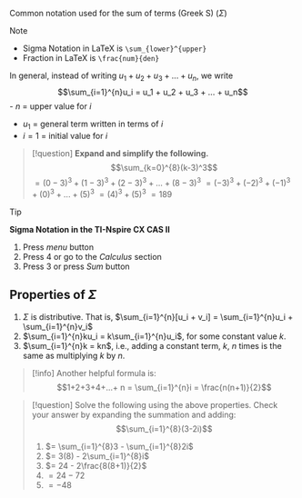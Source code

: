 Common notation used for the sum of terms (Greek S) ($\Sigma$)

> [!note] 
> - Sigma Notation in LaTeX is `\sum_{lower}^{upper}` 
> - Fraction in LaTeX is `\frac{num}{den}`

In general, instead of writing $u_1 + u_2 + u_3 + ... + u_n$, we write
$$\sum_{i=1}^{n}u_i = u_1 + u_2 + u_3 + ... + u_n$$
	- $n$ = upper value for $i$
- $u_1$ = general term written in terms of $i$
- $i=1$ = initial value for $i$

> [!question] 
>  **Expand and simplify the following.**
>  $$\sum_{k=0}^{8}(k-3)^3$$
>  $= (0-3)^3 + (1-3)^3 + (2-3)^3 + ... + (8-3)^3$
>  $= (-3)^3 + (-2)^3 + (-1)^3 + (0)^3 + ... + (5)^3$
>  $= (4)^3 + (5)^3$
>  $= 189$

> [!tip] 
> **Sigma Notation in the TI-Nspire CX CAS II**
> 1. Press *menu* button
> 2. Press 4 or go to the *Calculus* section
> 3. Press 3 or press *Sum* button

## Properties of $\Sigma$

1. $\Sigma$ is distributive. That is, $\sum_{i=1}^{n}[u_i + v_i] = \sum_{i=1}^{n}u_i + \sum_{i=1}^{n}v_i$
2. $\sum_{i=1}^{n}ku_i = k\sum_{i=1}^{n}u_i$, for some constant value $k$.
3. $\sum_{i=1}^{n}k = kn$, i.e., adding a constant term, $k$, $n$ times is the same as multiplying $k$ by $n$.

> [!info] 
> Another helpful formula is: $$1+2+3+4+...+ n = \sum_{i=1}^{n}i = \frac{n(n+1)}{2}$$

> [!question] 
> Solve the following using the above properties. Check your answer by expanding the summation and adding: $$\sum_{i=1}^{8}(3-2i)$$
> 1. $= \sum_{i=1}^{8}3 - \sum_{i=1}^{8}2i$
> 2. $= 3(8) - 2\sum_{i=1}^{8}i$
> 3. $= 24 - 2\frac{8(8+1)}{2}$
> 4. $= 24-72$
> 5. $= -48$ 